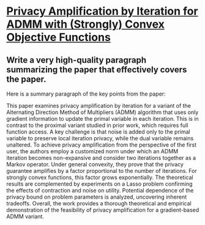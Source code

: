 # [Privacy Amplification by Iteration for ADMM with (Strongly) Convex   Objective Functions](https://arxiv.org/abs/2312.08685)

## Write a very high-quality paragraph summarizing the paper that effectively covers the paper.

 Here is a summary paragraph of the key points from the paper:

This paper examines privacy amplification by iteration for a variant of the Alternating Direction Method of Multipliers (ADMM) algorithm that uses only gradient information to update the primal variable in each iteration. This is in contrast to the proximal variant studied in prior work, which requires full function access. A key challenge is that noise is added only to the primal variable to preserve local iteration privacy, while the dual variable remains unaltered. To achieve privacy amplification from the perspective of the first user, the authors employ a customized norm under which an ADMM iteration becomes non-expansive and consider two iterations together as a Markov operator. Under general convexity, they prove that the privacy guarantee amplifies by a factor proportional to the number of iterations. For strongly convex functions, this factor grows exponentially. The theoretical results are complemented by experiments on a Lasso problem confirming the effects of contraction and noise on utility. Potential dependence of the privacy bound on problem parameters is analyzed, uncovering inherent tradeoffs. Overall, the work provides a thorough theoretical and empirical demonstration of the feasibility of privacy amplification for a gradient-based ADMM variant.
